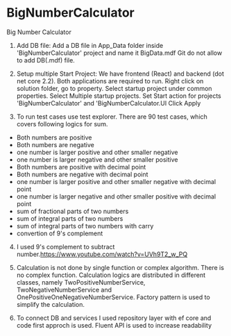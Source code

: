 # BigNumberCalculator
Big Number Calculator
1. Add DB file: Add a DB file in App_Data folder inside 'BigNumberCalculator' project and name it BigData.mdf
    Git do not allow to add DB(.mdf) file. 

2. Setup multiple Start Project: We have frontend (React) and backend (dot net core 2.2). Both applications are required to run.
    Right click on solution folder, go to property. 
    Select startup project under common properties. 
    Select Multiple startup projects.
    Set Start action for projects 'BigNumberCalculator' and 'BigNumberCalculator.UI
    Click Apply

3. To run test cases use test explorer. There are 90 test cases, which covers following logics for sum.
- Both numbers are positive
- Both numbers are negative
- one number is larger positive and other smaller negative
- one number is larger negative and other smaller positive
- Both numbers are positive with decimal point
- Both numbers are negative with decimal point
- one number is larger positive and other smaller negative with decimal point
- one number is larger negative and other smaller positive with decimal point
- sum of fractional parts of two numbers
- sum of integral parts of two numbers
- sum of integral parts of two numbers with carry
- convertion of 9's complement

4. I used 9's complement to subtract number.https://www.youtube.com/watch?v=UVh9T2_w_PQ

5. Calculation is not done by single function or complex algorithm. There is no complex function. Calculation logics are distributed in different classes, namely TwoPositiveNumberService, TwoNegativeNumberService and OnePositiveOneNegativeNumberService. Factory pattern is used to simplify the calculation. 

6. To connect DB and services I used repository layer with ef core and code first approch is used. Fluent API is used to increase readability
